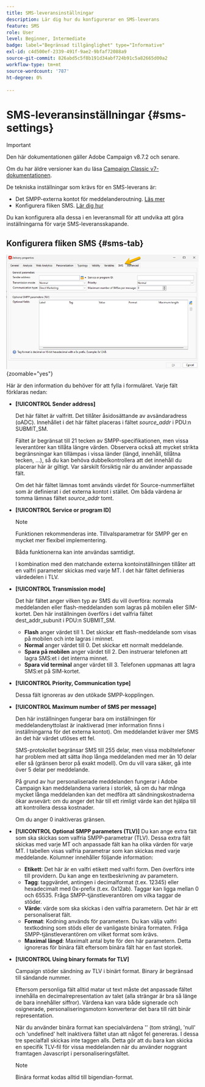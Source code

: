 ```yaml
---
title: SMS-leveransinställningar
description: Lär dig hur du konfigurerar en SMS-leverans
feature: SMS
role: User
level: Beginner, Intermediate
badge: label="Begränsad tillgänglighet" type="Informative"
exl-id: c4d500ef-2339-491f-9ae2-9bfaf72088a9
source-git-commit: 826abd5c5f8b191d34abf724b91c5a82665d00a2
workflow-type: tm+mt
source-wordcount: '787'
ht-degree: 0%

---
```


# SMS-leveransinställningar {#sms-settings}

>[!IMPORTANT]
>
>Den här dokumentationen gäller Adobe Campaign v8.7.2 och senare.
>
>Om du har äldre versioner kan du läsa [Campaign Classic v7-dokumentationen](https://experienceleague.adobe.com/en/docs/campaign-classic/using/sending-messages/sending-messages-on-mobiles/sms-set-up/sms-set-up).

De tekniska inställningar som krävs för en SMS-leverans är:

* Det SMPP-externa kontot för meddelanderoutning. [Läs mer](smpp-external-account.md#smpp-connection-settings)
* Konfigurera fliken SMS. [Lär dig hur](#sms-tab)

Du kan konfigurera alla dessa i en leveransmall för att undvika att göra inställningarna för varje SMS-leveransskapande.

## Konfigurera fliken SMS {#sms-tab}

![](assets/send_settings.png){zoomable="yes"}

Här är den information du behöver för att fylla i formuläret. Varje fält förklaras nedan:

* **[!UICONTROL Sender address]**

  Det här fältet är valfritt. Det tillåter åsidosättande av avsändaradress (oADC). Innehållet i det här fältet placeras i fältet *source_addr* i PDU:n SUBMIT_SM.

  Fältet är begränsat till 21 tecken av SMPP-specifikationen, men vissa leverantörer kan tillåta längre värden. Observera också att mycket strikta begränsningar kan tillämpas i vissa länder (längd, innehåll, tillåtna tecken, ...), så du kan behöva dubbelkontrollera att det innehåll du placerar här är giltigt. Var särskilt försiktig när du använder anpassade fält.

  Om det här fältet lämnas tomt används värdet för Source-nummerfältet som är definierat i det externa kontot i stället. Om båda värdena är tomma lämnas fältet *source_addr* tomt.

* **[!UICONTROL Service or program ID]**

  >[!NOTE]
  >
  >Funktionen rekommenderas inte. Tillvalsparametrar för SMPP ger en mycket mer flexibel implementering.
  >
  >Båda funktionerna kan inte användas samtidigt.

  I kombination med den matchande externa kontoinställningen tillåter att en valfri parameter skickas med varje MT. I det här fältet definieras värdedelen i TLV.

* **[!UICONTROL Transmission mode]**

  Det här fältet anger vilken typ av SMS du vill överföra: normala meddelanden eller flash-meddelanden som lagras på mobilen eller SIM-kortet. Den här inställningen överförs i det valfria fältet dest_addr_subunit i PDU:n SUBMIT_SM.

   * **Flash** anger värdet till 1. Det skickar ett flash-meddelande som visas på mobilen och inte lagras i minnet.
   * **Normal** anger värdet till 0. Det skickar ett normalt meddelande.
   * **Spara på mobilen** anger värdet till 2. Den instruerar telefonen att lagra SMS:et i det interna minnet.
   * **Spara vid terminal** anger värdet till 3. Telefonen uppmanas att lagra SMS:et på SIM-kortet.

* **[!UICONTROL Priority, Communication type]**

  Dessa fält ignoreras av den utökade SMPP-kopplingen.

* **[!UICONTROL Maximum number of SMS per message]**

  Den här inställningen fungerar bara om inställningen för meddelandenyttolast är inaktiverad (mer information finns i inställningarna för det externa kontot). Om meddelandet kräver mer SMS än det här värdet utlöses ett fel.

  SMS-protokollet begränsar SMS till 255 delar, men vissa mobiltelefoner har problem med att sätta ihop långa meddelanden med mer än 10 delar eller så (gränsen beror på exakt modell). Om du vill vara säker, gå inte över 5 delar per meddelande.

  På grund av hur personaliserade meddelanden fungerar i Adobe Campaign kan meddelandena variera i storlek, så om du har många mycket långa meddelanden kan det medföra att sändningskostnaderna ökar avsevärt: om du anger det här till ett rimligt värde kan det hjälpa till att kontrollera dessa kostnader.

  Om du anger 0 inaktiveras gränsen.

* **[!UICONTROL Optional SMPP parameters (TLV)]**
Du kan ange extra fält som ska skickas som valfria SMPP-parametrar (TLV). Dessa extra fält skickas med varje MT och anpassade fält kan ha olika värden för varje MT.
I tabellen visas valfria parametrar som kan skickas med varje meddelande. Kolumner innehåller följande information:
   * **Etikett**: Det här är en valfri etikett med valfri form. Den överförs inte till providern. Du kan ange en textbeskrivning av parametern.
   * **Tagg**: taggvärdet, antingen i decimalformat (t.ex. 12345) eller hexadecimalt med 0x-prefix (t.ex. 0x12ab). Taggar kan ligga mellan 0 och 65535. Fråga SMPP-tjänstleverantören om vilka taggar de stöder.
   * **Värde**: värde som ska skickas i den valfria parametern. Det här är ett personaliserat fält.
   * **Format**: Kodning används för parametern. Du kan välja valfri textkodning som stöds eller de vanligaste binära formaten. Fråga SMPP-tjänstleverantören om vilket format som krävs.
   * **Maximal längd**: Maximalt antal byte för den här parametern. Detta ignoreras för binära fält eftersom binära fält har en fast storlek.

* **[!UICONTROL Using binary formats for TLV]**

  Campaign stöder sändning av TLV i binärt format. Binary är begränsad till sändande nummer.

  Eftersom personliga fält alltid matar ut text måste det anpassade fältet innehålla en decimalrepresentation av talet (alla strängar är bra så länge de bara innehåller siffror). Värdena kan vara både signerade och osignerade, personaliseringsmotorn konverterar det bara till rätt binär representation.

  När du använder binära format kan specialvärdena &#39;&#39; (tom sträng), &#39;null&#39; och &#39;undefined&#39; helt inaktivera fältet utan att något fel genereras. I dessa tre specialfall skickas inte taggen alls. Detta gör att du bara kan skicka en specifik TLV-fil för vissa meddelanden när du använder noggrant framtagen Javascript i personaliseringsfältet.

  >[!NOTE]
  >
  >Binära format kodas alltid till bigendian-format.

